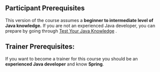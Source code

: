 ## Participant Prerequisites
This version of the course assumes a **beginner to intermediate level of Java knowledge.** If you are not an experienced Java developer, you can prepare by going through [Test Your Java Knowledge](https://github.wdf.sap.corp/cc-java-dev/cc-coursematerial/blob/master/CoursePrerequisites/README.md#test-your-java-knowledge---are-you-ready-for-the-training) .

## Trainer Prerequisites:
If you want to become a trainer for this course you should be an **experienced Java developer** and know **Spring**.